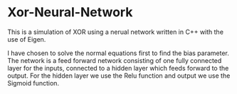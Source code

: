 # Xor-Neural-Network
This is a simulation of XOR using a nerual network written in C++ with the use of Eigen.

I have chosen to solve the normal equations first to find the bias parameter. The network is a feed forward network consisting of one fully connected layer for the inputs, connected to a hidden layer which feeds forward to the output. For the hidden layer we use the Relu function and output we use the Sigmoid function.

